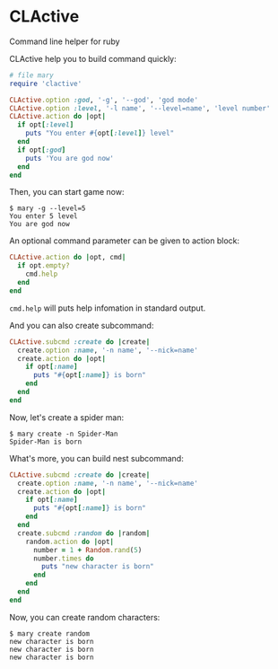 CLActive
========

Command line helper for ruby

CLActive help you to build command quickly:

```ruby
# file mary
require 'clactive'

CLActive.option :god, '-g', '--god', 'god mode'
CLActive.option :level, '-l name', '--level=name', 'level number'
CLActive.action do |opt|
  if opt[:level]
    puts "You enter #{opt[:level]} level"
  end
  if opt[:god]
    puts 'You are god now'
  end
end
```

Then, you can start game now:

```
$ mary -g --level=5
You enter 5 level
You are god now
```

An optional command parameter can be given to action block:

```ruby
CLActive.action do |opt, cmd|
  if opt.empty?
    cmd.help
  end
end
```

`cmd.help` will puts help infomation in standard output.

And you can also create subcommand:

```ruby
CLActive.subcmd :create do |create|
  create.option :name, '-n name', '--nick=name'
  create.action do |opt|
    if opt[:name]
      puts "#{opt[:name]} is born"
    end
  end
end
```

Now, let's create a spider man:

```
$ mary create -n Spider-Man
Spider-Man is born
```

What's more, you can build nest subcommand:

```ruby
CLActive.subcmd :create do |create|
  create.option :name, '-n name', '--nick=name'
  create.action do |opt|
    if opt[:name]
      puts "#{opt[:name]} is born"
    end
  end
  create.subcmd :random do |random|
    random.action do |opt|
      number = 1 + Random.rand(5)
      number.times do
        puts "new character is born"
      end
    end
  end
end
```

Now, you can create random characters:

```
$ mary create random
new character is born
new character is born
new character is born
```
